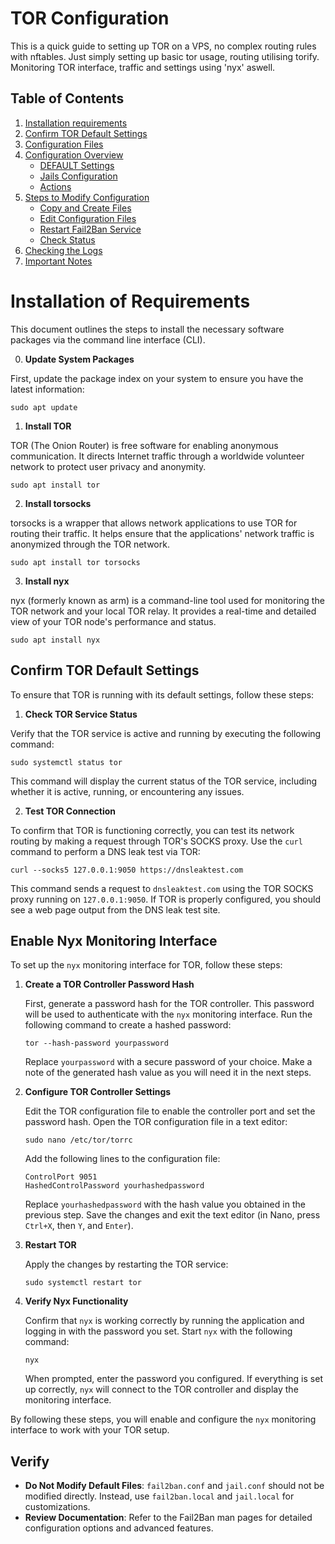 # TOR Configuration
This is a quick guide to setting up TOR on a VPS, no complex routing rules with nftables. Just simply setting up basic tor usage, routing utilising torify. Monitoring TOR interface, traffic and settings using 'nyx' aswell.

## Table of Contents

1. [Installation requirements](#install-of-requirements)
2. [Confirm TOR Default Settings](#confirm-tor-default-settings)
3. [Configuration Files](#configuration-files)
4. [Configuration Overview](#configuration-overview)
    - [DEFAULT Settings](#default-settings)
    - [Jails Configuration](#jails-configuration)
    - [Actions](#actions)
5. [Steps to Modify Configuration](#steps-to-modify-configuration)
    - [Copy and Create Files](#copy-and-create-files)
    - [Edit Configuration Files](#edit-configuration-files)
    - [Restart Fail2Ban Service](#restart-fail2ban-service)
    - [Check Status](#check-status)
6. [Checking the Logs](#checking-the-logs)
7. [Important Notes](#important-notes)


# Installation of Requirements

This document outlines the steps to install the necessary software packages via the command line interface (CLI).

0. **Update System Packages**

First, update the package index on your system to ensure you have the latest information:

```
sudo apt update
```

1. **Install TOR**

TOR (The Onion Router) is free software for enabling anonymous communication. It directs Internet traffic through a worldwide volunteer network to protect user privacy and anonymity.

```
sudo apt install tor
```

2. **Install torsocks**

torsocks is a wrapper that allows network applications to use TOR for routing their traffic. It helps ensure that the applications' network traffic is anonymized through the TOR network.

```
sudo apt install tor torsocks
```

3. **Install nyx**

nyx (formerly known as arm) is a command-line tool used for monitoring the TOR network and your local TOR relay. It provides a real-time and detailed view of your TOR node's performance and status.

```
sudo apt install nyx
```

## Confirm TOR Default Settings

To ensure that TOR is running with its default settings, follow these steps:

1. **Check TOR Service Status**

Verify that the TOR service is active and running by executing the following command:

```
sudo systemctl status tor
```

This command will display the current status of the TOR service, including whether it is active, running, or encountering any issues.

2. **Test TOR Connection**

To confirm that TOR is functioning correctly, you can test its network routing by making a request through TOR's SOCKS proxy. Use the `curl` command to perform a DNS leak test via TOR:

```
curl --socks5 127.0.0.1:9050 https://dnsleaktest.com
```

This command sends a request to `dnsleaktest.com` using the TOR SOCKS proxy running on `127.0.0.1:9050`. If TOR is properly configured, you should see a web page output from the DNS leak test site.


## Enable Nyx Monitoring Interface

To set up the `nyx` monitoring interface for TOR, follow these steps:

1. **Create a TOR Controller Password Hash**

   First, generate a password hash for the TOR controller. This password will be used to authenticate with the `nyx` monitoring interface. Run the following command to create a hashed password:

   ```
   tor --hash-password yourpassword
   ```

   Replace `yourpassword` with a secure password of your choice. Make a note of the generated hash value as you will need it in the next steps.

2. **Configure TOR Controller Settings**

   Edit the TOR configuration file to enable the controller port and set the password hash. Open the TOR configuration file in a text editor:

   ```
   sudo nano /etc/tor/torrc
   ```

   Add the following lines to the configuration file:

   ```
   ControlPort 9051
   HashedControlPassword yourhashedpassword
   ```

   Replace `yourhashedpassword` with the hash value you obtained in the previous step. Save the changes and exit the text editor (in Nano, press `Ctrl+X`, then `Y`, and `Enter`).

3. **Restart TOR**

   Apply the changes by restarting the TOR service:

   ```
   sudo systemctl restart tor
   ```

4. **Verify Nyx Functionality**

   Confirm that `nyx` is working correctly by running the application and logging in with the password you set. Start `nyx` with the following command:

   ```
   nyx
   ```

   When prompted, enter the password you configured. If everything is set up correctly, `nyx` will connect to the TOR controller and display the monitoring interface.

By following these steps, you will enable and configure the `nyx` monitoring interface to work with your TOR setup.



## Verify 

- **Do Not Modify Default Files**: `fail2ban.conf` and `jail.conf` should not be modified directly. Instead, use `fail2ban.local` and `jail.local` for customizations.
- **Review Documentation**: Refer to the Fail2Ban man pages for detailed configuration options and advanced features.

